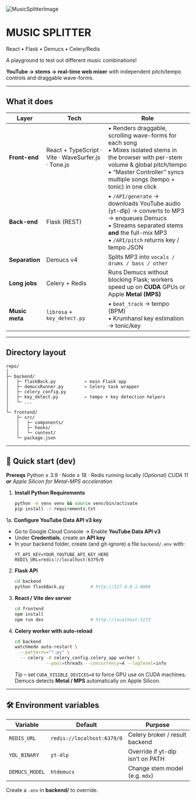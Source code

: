 
![MusicSplitterImage](https://github.com/user-attachments/assets/4913ac65-e6bb-422b-b7c3-38f3de24c46d)

# MUSIC SPLITTER

React • Flask • Demucs • Celery/Redis

A playground to test out different music combinations!

**YouTube → stems → real-time web mixer** with independent pitch/tempo controls and draggable wave-forms.

---

##  What it does

| Layer          | Tech                                                | Role                                                                                                                                                                                                                  |
| -------------- | --------------------------------------------------- | --------------------------------------------------------------------------------------------------------------------------------------------------------------------------------------------------------------------- |
| **Front-end**  | React + TypeScript · Vite · WaveSurfer.js · Tone.js | • Renders draggable, scrolling wave-forms for each song<br>• Mixes isolated stems in the browser with per-stem volume & global pitch/tempo<br>• “Master Controller” syncs multiple songs (tempo + tonic) in one click |
| **Back-end**   | Flask (REST)                                        | • `/API/generate` → downloads YouTube audio (yt-dlp) → converts to MP3 → enqueues Demucs<br>• Streams separated stems **and** the full-mix MP3<br>• `/API/pitch` returns key / tempo JSON                             |
| **Separation** | Demucs v4                                           | Splits MP3 into `vocals / drums / bass / other`                                                                                                                                                                       |
| **Long jobs**  | Celery + Redis                                      | Runs Demucs without blocking Flask; workers speed up on **CUDA** GPUs or Apple **Metal (MPS)**                                                                                                                        |
| **Music meta** | `librosa` + `key_detect.py`                         | • `beat_track` → tempo (BPM)<br>• Krumhansl key estimation → tonic/key                                                                                                                                                |

---

##  Directory layout

```
repo/
│
├─ backend/
│   ├─ flaskBack.py           ← main Flask app
│   ├─ demucsRunner.py        ← Celery task wrapper
│   ├─ celery_config.py
│   ├─ key_detect.py          ← tempo + key detection helpers
│   └─ ...
│
└─ frontend/
    ├─ src/
    │   ├─ components/
    │   ├─ hooks/
    │   └─ context/
    └─ package.json
```

---

## 🚀 Quick start (dev)





**Prereqs**  Python ≥ 3.9 · Node ≥ 18 · Redis running locally
*(Optional) CUDA 11 **or** Apple Silicon for Metal-MPS acceleration*

1. **Install Python Requirements**

   ```bash
   python -m venv venv && source venv/bin/activate
   pip install -r requirements.txt           
   ```
1a. **Configure YouTube Data API v3 key**  
   - Go to Google Cloud Console → Enable **YouTube Data API v3**  
   - Under **Credentials**, create an **API key**  
   - In your backend folder, create (and git-ignore) a file `backend/.env` with:
     ```env
     YT_API_KEY=YOUR_YOUTUBE_API_KEY_HERE
     REDIS_URL=redis://localhost:6379/0
     ```


2. **Flask API**

   ```bash
   cd backend
   python flaskBack.py          # http://127.0.0.1:8080
   ```

3. **React / Vite dev server**

   ```bash
   cd frontend
   npm install
   npm run dev                  # http://localhost:5173
   ```

4. **Celery worker with auto-reload**

   ```bash
   cd backend
   watchmedo auto-restart \
     --patterns="*.py" \
     -- celery -A celery_config.celery_app worker \
               --pool=threads --concurrency=4 --loglevel=info
   ```

   *Tip –* set `CUDA_VISIBLE_DEVICES=0` to force GPU use on CUDA machines.
   Demucs detects **Metal / MPS** automatically on Apple Silicon.

---

## 🛠 Environment variables

| Variable       | Default                    | Purpose                          |
| -------------- | -------------------------- | -------------------------------- |
| `REDIS_URL`    | `redis://localhost:6379/0` | Celery broker / result backend   |
| `YDL_BINARY`   | `yt-dlp`                   | Override if yt-dlp isn’t on PATH |
| `DEMUCS_MODEL` | `htdemucs`                 | Change stem model (e.g. `mdx`)   |

Create a `.env` in **backend/** to override.




